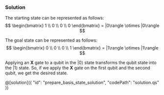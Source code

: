 ﻿### Solution

The starting state can be represented as follows:
$$ \begin{bmatrix} 1 \\ 0 \\ 0 \\ 0 \end{bmatrix} = |0\rangle \otimes |0\rangle $$

The goal state can be represented as follows:
$$ \begin{bmatrix} 0 \\ 0 \\ 0 \\ 1 \end{bmatrix} = |1\rangle \otimes |1\rangle $$

Applying an **X** gate to a qubit in the $|0\rangle$ state transforms the qubit state into the $|1\rangle$ state. So, if we apply the **X** gate on the first qubit and the second qubit, we get the desired state.

@[solution]({
"id": "prepare_basis_state_solution",
"codePath": "solution.qs"
})

